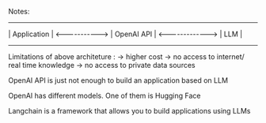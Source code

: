 Notes:
----------------                    --------------                    -----
|  Application  |  <----------->   | OpenAI API   |  <-------------> | LLM |
-----------------                   --------------                    ----- 
Limitations of above architeture :
-> higher cost
-> no access to internet/ real time knowledge
-> no access to private data sources


OpenAI API is just not enough to build an application based on LLM

OpenAI has different models. One of them is Hugging Face

Langchain is a framework that allows you to build applications using LLMs
